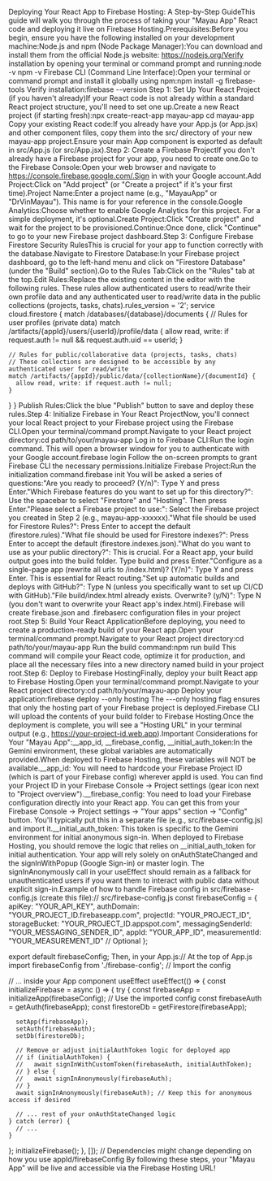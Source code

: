 Deploying Your React App to Firebase Hosting: A Step-by-Step GuideThis guide will walk you through the process of taking your "Mayau App" React code and deploying it live on Firebase Hosting.Prerequisites:Before you begin, ensure you have the following installed on your development machine:Node.js and npm (Node Package Manager):You can download and install them from the official Node.js website: https://nodejs.org/Verify installation by opening your terminal or command prompt and running:node -v
npm -v
Firebase CLI (Command Line Interface):Open your terminal or command prompt and install it globally using npm:npm install -g firebase-tools
Verify installation:firebase --version
Step 1: Set Up Your React Project (if you haven't already)If your React code is not already within a standard React project structure, you'll need to set one up.Create a new React project (if starting fresh):npx create-react-app mayau-app
cd mayau-app
Copy your existing React code:If you already have your App.js (or App.jsx) and other component files, copy them into the src/ directory of your new mayau-app project.Ensure your main App component is exported as default in src/App.js (or src/App.jsx).Step 2: Create a Firebase ProjectIf you don't already have a Firebase project for your app, you need to create one.Go to the Firebase Console:Open your web browser and navigate to https://console.firebase.google.com/.Sign in with your Google account.Add Project:Click on "Add project" (or "Create a project" if it's your first time).Project Name:Enter a project name (e.g., "MayauApp" or "DrVinMayau"). This name is for your reference in the console.Google Analytics:Choose whether to enable Google Analytics for this project. For a simple deployment, it's optional.Create Project:Click "Create project" and wait for the project to be provisioned.Continue:Once done, click "Continue" to go to your new Firebase project dashboard.Step 3: Configure Firebase Firestore Security RulesThis is crucial for your app to function correctly with the database.Navigate to Firestore Database:In your Firebase project dashboard, go to the left-hand menu and click on "Firestore Database" (under the "Build" section).Go to the Rules Tab:Click on the "Rules" tab at the top.Edit Rules:Replace the existing content in the editor with the following rules. These rules allow authenticated users to read/write their own profile data and any authenticated user to read/write data in the public collections (projects, tasks, chats).rules_version = '2';
service cloud.firestore {
  match /databases/{database}/documents {
    // Rules for user profiles (private data)
    match /artifacts/{appId}/users/{userId}/profile/data {
      allow read, write: if request.auth != null && request.auth.uid == userId;
    }

    // Rules for public/collaborative data (projects, tasks, chats)
    // These collections are designed to be accessible by any authenticated user for read/write
    match /artifacts/{appId}/public/data/{collectionName}/{documentId} {
      allow read, write: if request.auth != null;
    }
  }
}
Publish Rules:Click the blue "Publish" button to save and deploy these rules.Step 4: Initialize Firebase in Your React ProjectNow, you'll connect your local React project to your Firebase project using the Firebase CLI.Open your terminal/command prompt.Navigate to your React project directory:cd path/to/your/mayau-app
Log in to Firebase CLI:Run the login command. This will open a browser window for you to authenticate with your Google account.firebase login
Follow the on-screen prompts to grant Firebase CLI the necessary permissions.Initialize Firebase Project:Run the initialization command.firebase init
You will be asked a series of questions:"Are you ready to proceed? (Y/n)": Type Y and press Enter."Which Firebase features do you want to set up for this directory?": Use the spacebar to select "Firestore" and "Hosting". Then press Enter."Please select a Firebase project to use:": Select the Firebase project you created in Step 2 (e.g., mayau-app-xxxxxx)."What file should be used for Firestore Rules?": Press Enter to accept the default (firestore.rules)."What file should be used for Firestore indexes?": Press Enter to accept the default (firestore.indexes.json)."What do you want to use as your public directory?": This is crucial. For a React app, your build output goes into the build folder. Type build and press Enter."Configure as a single-page app (rewrite all urls to /index.html)? (Y/n)": Type Y and press Enter. This is essential for React routing."Set up automatic builds and deploys with GitHub?": Type N (unless you specifically want to set up CI/CD with GitHub)."File build/index.html already exists. Overwrite? (y/N)": Type N (you don't want to overwrite your React app's index.html).Firebase will create firebase.json and .firebaserc configuration files in your project root.Step 5: Build Your React ApplicationBefore deploying, you need to create a production-ready build of your React app.Open your terminal/command prompt.Navigate to your React project directory:cd path/to/your/mayau-app
Run the build command:npm run build
This command will compile your React code, optimize it for production, and place all the necessary files into a new directory named build in your project root.Step 6: Deploy to Firebase HostingFinally, deploy your built React app to Firebase Hosting.Open your terminal/command prompt.Navigate to your React project directory:cd path/to/your/mayau-app
Deploy your application:firebase deploy --only hosting
The ---only hosting flag ensures that only the hosting part of your Firebase project is deployed.Firebase CLI will upload the contents of your build folder to Firebase Hosting.Once the deployment is complete, you will see a "Hosting URL" in your terminal output (e.g., https://your-project-id.web.app).Important Considerations for Your "Mayau App":__app_id, __firebase_config, __initial_auth_token:In the Gemini environment, these global variables are automatically provided.When deployed to Firebase Hosting, these variables will NOT be available.__app_id: You will need to hardcode your Firebase Project ID (which is part of your Firebase config) wherever appId is used. You can find your Project ID in your Firebase Console -> Project settings (gear icon next to "Project overview").__firebase_config: You need to load your Firebase configuration directly into your React app. You can get this from your Firebase Console -> Project settings -> "Your apps" section -> "Config" button. You'll typically put this in a separate file (e.g., src/firebase-config.js) and import it.__initial_auth_token: This token is specific to the Gemini environment for initial anonymous sign-in. When deployed to Firebase Hosting, you should remove the logic that relies on __initial_auth_token for initial authentication. Your app will rely solely on onAuthStateChanged and the signInWithPopup (Google Sign-in) or master login. The signInAnonymously call in your useEffect should remain as a fallback for unauthenticated users if you want them to interact with public data without explicit sign-in.Example of how to handle Firebase config in src/firebase-config.js (create this file):// src/firebase-config.js
const firebaseConfig = {
  apiKey: "YOUR_API_KEY",
  authDomain: "YOUR_PROJECT_ID.firebaseapp.com",
  projectId: "YOUR_PROJECT_ID",
  storageBucket: "YOUR_PROJECT_ID.appspot.com",
  messagingSenderId: "YOUR_MESSAGING_SENDER_ID",
  appId: "YOUR_APP_ID",
  measurementId: "YOUR_MEASUREMENT_ID" // Optional
};

export default firebaseConfig;
Then, in your App.js:// At the top of App.js
import firebaseConfig from './firebase-config'; // Import the config

// ... inside your App component useEffect
useEffect(() => {
  const initializeFirebase = async () => {
    try {
      const firebaseApp = initializeApp(firebaseConfig); // Use the imported config
      const firebaseAuth = getAuth(firebaseApp);
      const firestoreDb = getFirestore(firebaseApp);

      setApp(firebaseApp);
      setAuth(firebaseAuth);
      setDb(firestoreDb);

      // Remove or adjust initialAuthToken logic for deployed app
      // if (initialAuthToken) {
      //   await signInWithCustomToken(firebaseAuth, initialAuthToken);
      // } else {
      //   await signInAnonymously(firebaseAuth);
      // }
      await signInAnonymously(firebaseAuth); // Keep this for anonymous access if desired

      // ... rest of your onAuthStateChanged logic
    } catch (error) {
      // ...
    }
  };
  initializeFirebase();
}, []); // Dependencies might change depending on how you use appId/firebaseConfig
By following these steps, your "Mayau App" will be live and accessible via the Firebase Hosting URL!
